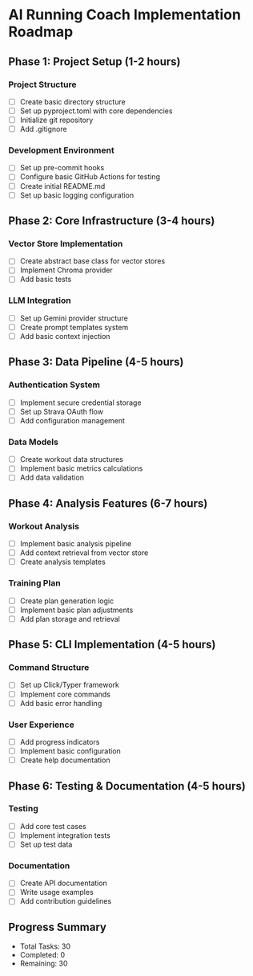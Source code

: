 # AI Running Coach Implementation Roadmap

## Phase 1: Project Setup (1-2 hours)
### Project Structure
- [ ] Create basic directory structure
- [ ] Set up pyproject.toml with core dependencies
- [ ] Initialize git repository
- [ ] Add .gitignore

### Development Environment
- [ ] Set up pre-commit hooks
- [ ] Configure basic GitHub Actions for testing
- [ ] Create initial README.md
- [ ] Set up basic logging configuration

## Phase 2: Core Infrastructure (3-4 hours)
### Vector Store Implementation
- [ ] Create abstract base class for vector stores
- [ ] Implement Chroma provider
- [ ] Add basic tests

### LLM Integration
- [ ] Set up Gemini provider structure
- [ ] Create prompt templates system
- [ ] Add basic context injection

## Phase 3: Data Pipeline (4-5 hours)
### Authentication System
- [ ] Implement secure credential storage
- [ ] Set up Strava OAuth flow
- [ ] Add configuration management

### Data Models
- [ ] Create workout data structures
- [ ] Implement basic metrics calculations
- [ ] Add data validation

## Phase 4: Analysis Features (6-7 hours)
### Workout Analysis
- [ ] Implement basic analysis pipeline
- [ ] Add context retrieval from vector store
- [ ] Create analysis templates

### Training Plan
- [ ] Create plan generation logic
- [ ] Implement basic plan adjustments
- [ ] Add plan storage and retrieval

## Phase 5: CLI Implementation (4-5 hours)
### Command Structure
- [ ] Set up Click/Typer framework
- [ ] Implement core commands
- [ ] Add basic error handling

### User Experience
- [ ] Add progress indicators
- [ ] Implement basic configuration
- [ ] Create help documentation

## Phase 6: Testing & Documentation (4-5 hours)
### Testing
- [ ] Add core test cases
- [ ] Implement integration tests
- [ ] Set up test data

### Documentation
- [ ] Create API documentation
- [ ] Write usage examples
- [ ] Add contribution guidelines

## Progress Summary
- Total Tasks: 30
- Completed: 0
- Remaining: 30